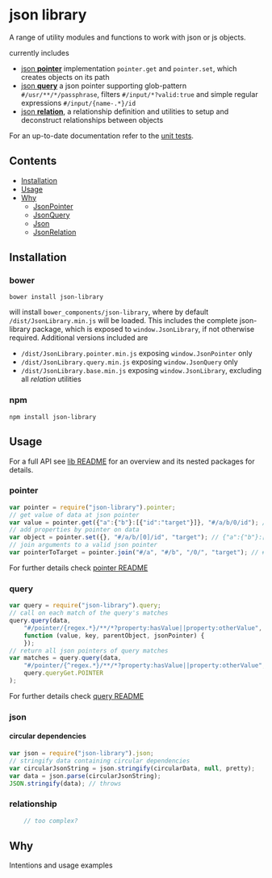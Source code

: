 # json library

A range of utility modules and functions to work with json or js objects.

currently includes

- [json **pointer**]("https://github.com/sagold/json-library/tree/master/lib/pointer") implementation `pointer.get` and `pointer.set`, which creates objects on its path
- [json **query**]("https://github.com/sagold/json-library/tree/master/lib/query") a json pointer supporting glob-pattern `#/usr/**/*/passphrase`, filters
`#/input/*?valid:true` and simple regular expressions `#/input/{name-.*}/id`
- [json **relation**]("https://github.com/sagold/json-library/tree/master/lib/relation"), a relationship definition and utilities to setup and deconstruct relationships
between objects


For an up-to-date documentation refer to the [unit tests]("https://github.com/sagold/json-library/tree/master/test/unit").


## Contents

- [Installation](#installation)
- [Usage](#usage)
- [Why](#why)
	- [JsonPointer](#pointer)
	- [JsonQuery](#query)
	- [Json](#json)
	- [JsonRelation](#relation)


## Installation

### bower

`bower install json-library`

will install `bower_components/json-library`, where by default `/dist/JsonLibrary.min.js` will be loaded. This includes the complete json-library package, which is exposed to `window.JsonLibrary`, if not otherwise required. Additional versions included are

- `/dist/JsonLibrary.pointer.min.js` exposing `window.JsonPointer` only
- `/dist/JsonLibrary.query.min.js` exposing `window.JsonQuery` only
- `/dist/JsonLibrary.base.min.js` exposing `window.JsonLibrary`, excluding all _relation_ utilities

### npm

`npm install json-library`


## Usage

For a full API see [lib README](https://github.com/sagold/json-library/tree/master/lib) for an overview and its nested packages for details.


### pointer

```js
var pointer = require("json-library").pointer;
// get value of data at json pointer
var value = pointer.get({"a":{"b"}:[{"id":"target"}]}, "#/a/b/0/id"); // target
// add properties by pointer on data
var object = pointer.set({}, "#/a/b/[0]/id", "target"); // {"a":{"b"}:[{"id":"target"}]}
// join arguments to a valid json pointer
var pointerToTarget = pointer.join("#/a", "#/b", "/0/", "target"); // #/a/b/0/target
```

For further details check [pointer README](https://github.com/sagold/json-library/tree/master/lib/pointer)


### query

```js
var query = require("json-library").query;
// call on each match of the query's matches
query.query(data,
	"#/pointer/{regex.*}/**/*?property:hasValue||property:otherValue",
	function (value, key, parentObject, jsonPointer) {
	});
// return all json pointers of query matches
var matches = query.query(data,
	"#/pointer/{^regex.*}/**/*?property:hasValue||property:otherValue",
	query.queryGet.POINTER
);
```

For further details check [query README](https://github.com/sagold/json-library/tree/master/lib/query)


### json

#### circular dependencies

```js
var json = require("json-library").json;
// stringify data containing circular dependencies
var circularJsonString = json.stringify(circularData, null, pretty);
var data = json.parse(circularJsonString);
JSON.stringify(data); // throws
```

### relationship

```js
	// too complex?
```


## Why

Intentions and usage examples



